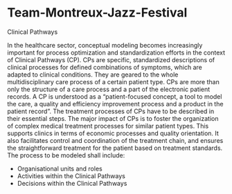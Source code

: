 # Team-Montreux-Jazz-Festival
Clinical Pathways

In the healthcare sector, conceptual modeling becomes increasingly important for process optimization and standardization efforts in the context of Clinical Pathways (CP). CPs are specific, standardized descriptions of clinical processes for defined combinations of symptoms, which are adapted to 
clinical conditions. They are geared to the whole multidisciplinary care process of a certain patient
type. CPs are more than only the structure of a care process and a part of the electronic patient
records. A CP is understood as a “patient-focused concept, a tool to model the care, a quality and
efficiency improvement process and a product in the patient record”.
The treatment processes of CPs have to be described in their essential steps. The major impact of
CPs is to foster the organization of complex medical treatment processes for similar patient types.
This supports clinics in terms of economic processes and quality orientation. It also facilitates control
and coordination of the treatment chain, and ensures the straightforward treatment for the patient
based on treatment standards.
The process to be modeled shall include:
- Organisational units and roles
- Activities within the Clinical Pathways
- Decisions within the Clinical Pathways
